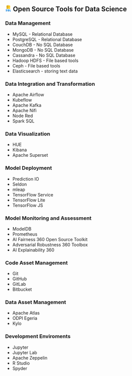 ## <img src="https://github.com/Derrick-Tan-D-WEBDEV/Data-science-fundamentals/blob/main/img/sql.png" width="20"/></li> Open Source Tools for Data Science
### Data Management
<ul>
  <li>MySQL - Relational Database</li>
  <li>PostgreSQL - Relational Database</li>
  <li>CouchDB - No SQL Database</li>
  <li>MongoDB - No SQL Database</li>
  <li>Cassandra - No SQL Database</li>
  <li>Hadoop HDFS - File based tools</li>
  <li>Ceph - File based tools</li>
  <li>Elasticsearch - storing text data</li>
</ul>

### Data Integration and Transformation
<ul>
    <li>Apache Airflow</li>
    <li>Kubeflow</li>
    <li>Apache Kafka</li>
    <li>Apache Nifi</li>
    <li>Node Red</li>
    <li>Spark SQL</li>
</ul>

### Data Visualization
<ul>
    <li>HUE</li>
    <li>Kibana</li>
    <li>Apache Superset</li>
</ul>

### Model Deployment
<ul>
    <li>Prediction IO</li>
    <li>Seldon</li>
    <li>mleap</li>
    <li>TensorFlow Service</li>
    <li>TensorFlow Lite</li>
    <li>TensorFlow JS</li>
</ul>

### Model Monitoring and Assessment
<ul>
    <li>ModelDB</li>
    <li>Prometheus</li>
    <li>AI Fairness 360 Open Source Toolkit</li>
    <li>Adversarial Robustness 360 Toolbox</li>
    <li>AI Explainability 360</li>
</ul>

### Code Asset Management
<ul>
    <li>Git</li>
    <li>GitHub</li>
    <li>GitLab</li>
    <li>Bitbucket</li>
</ul>

### Data Asset Management
<ul>
    <li>Apache Atlas</li>
    <li>ODPI Egeria</li>
    <li>Kylo</li>
</ul>

### Development Enviroments
<ul>
    <li>Jupyter</li>
    <li>Jupyter Lab</li>
    <li>Apache Zeppelin</li>
    <li>R Studio</li>
    <li>Spyder</li>
</ul>